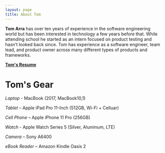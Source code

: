 ```yaml
---
layout: page
title: About Tom
---
```


**Tom Arra** has over ten years of experience in the software engineering world but has been interested in technology a few years before that. While attending school he started as an intern focused on product testing and hasn’t looked back since. Tom has experience as a software engineer, team lead, and product owner across many different types of products and frameworks.

[**Tom's Resume**](/assets/Tom_Arra_Resume.pdf)

# Tom's Gear

*Laptop* - MacBook (2017, MacBook10,1)

*Tablet* – Apple iPad Pro 11-Inch (512GB, Wi-Fi + Celluar)

*Cell Phone* – Apple iPhone 11 Pro (256GB)

*Watch* - Apple Watch Series 5 (Silver, Aluminum, LTE)

*Camera* – Sony A6400

*eBook Reader* – Amazon Kindle Oasis 2
